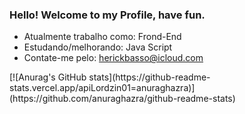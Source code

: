 ### Hello! Welcome to my Profile, have fun.

- Atualmente trabalho como: Frond-End
- Estudando/melhorando: Java Script
- Contate-me pelo: herickbasso@icloud.com
  
<div>
  [![Anurag's GitHub stats](https://github-readme-stats.vercel.app/apiLordzin01=anuraghazra)](https://github.com/anuraghazra/github-readme-stats)
</div>
